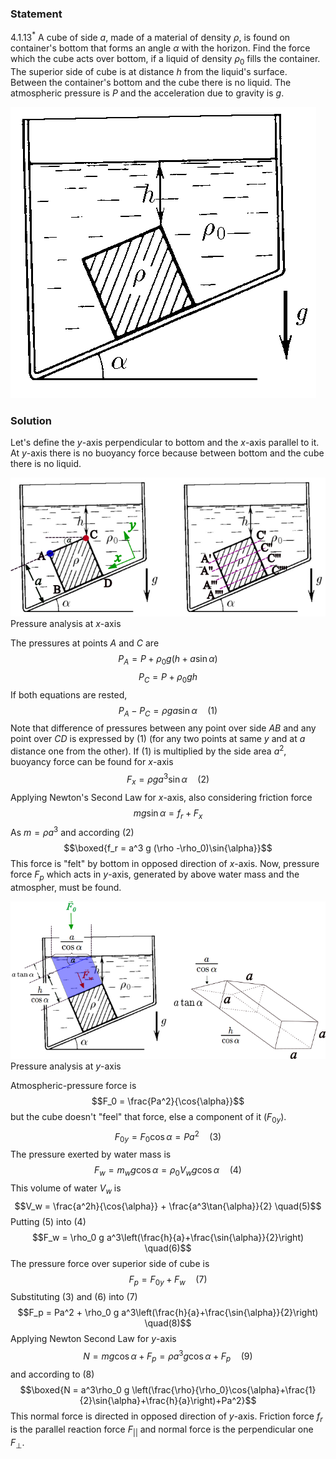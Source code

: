 ###  Statement 

$4.1.13^*$ A cube of side $a$, made of a material of density $\rho$, is found on container's bottom that forms an angle $\alpha$ with the horizon. Find the force which the cube acts over bottom, if a liquid of density $\rho_0$ fills the container. The superior side of cube is at distance $h$ from the liquid's surface. Between the container's bottom and the cube there is no liquid. The atmospheric pressure is $P$ and the acceleration due to gravity is $g$. 

![ For problem 4.1.13 |489x466, 47%](../../img/4.1.13/statement.png)

### Solution

Let's define the $y$-axis perpendicular to bottom and the $x$-axis parallel to it. At $y$-axis there is no buoyancy force because between bottom and the cube there is no liquid. 

![ Pressure analysis at $x$-axis |715x315, 76%](../../img/4.1.13/draw1.png)  Pressure analysis at $x$-axis 

The pressures at points $A$ and $C$ are $$P_A = P + \rho_0 g(h+a\sin{\alpha})$$ $$P_C = P + \rho_0 gh$$ If both equations are rested, $$P_A-P_C = \rho ga\sin{\alpha} \quad(1)$$ Note that difference of pressures between any point over side $AB$ and any point over $CD$ is expressed by $(1)$ (for any two points at same $y$ and at $a$ distance one from the other). If $(1)$ is multiplied by the side area $a^2$, buoyancy force can be found for $x$-axis $$F_x = \rho g a^3 \sin{\alpha} \quad(2)$$ Applying Newton's Second Law for $x$-axis, also considering friction force $$mg\sin{\alpha} = f_r + F_x$$ As $m = \rho a^3$ and according $(2)$ $$\boxed{f_r = a^3 g (\rho -\rho_0)\sin{\alpha}}$$ This force is "felt" by bottom in opposed direction of $x$-axis. Now, pressure force $F_p$ which acts in $y$-axis, generated by above water mass and the atmospher, must be found. 

![ Pressure analysis at $y$-axis |734x367, 81%](../../img/4.1.13/draw2.png)  Pressure analysis at $y$-axis 

Atmospheric-pressure force is $$F_0 = \frac{Pa^2}{\cos{\alpha}}$$ but the cube doesn't "feel" that force, else a component of it ($F_{0y}$). $$F_{0y} = F_0\cos{\alpha} = Pa^2 \quad(3)$$ The pressure exerted by water mass is $$F_w = m_w g \cos{\alpha} = \rho_0 V_w g \cos{\alpha} \quad(4)$$ This volume of water $V_w$ is $$V_w = \frac{a^2h}{\cos{\alpha}} + \frac{a^3\tan{\alpha}}{2} \quad(5)$$ Putting $(5)$ into $(4)$ $$F_w = \rho_0 g a^3\left(\frac{h}{a}+\frac{\sin{\alpha}}{2}\right) \quad(6)$$ The pressure force over superior side of cube is $$F_p = F_{0y} + F_w \quad(7)$$ Substituting $(3)$ and $(6)$ into $(7)$ $$F_p = Pa^2 + \rho_0 g a^3\left(\frac{h}{a}+\frac{\sin{\alpha}}{2}\right) \quad(8)$$ Applying Newton Second Law for $y$-axis $$N = mg\cos{\alpha}+F_p = \rho a^3g\cos{\alpha}+F_p \quad(9)$$ and according to $(8)$ $$\boxed{N = a^3\rho_0 g \left(\frac{\rho}{\rho_0}\cos{\alpha}+\frac{1}{2}\sin{\alpha}+\frac{h}{a}\right)+Pa^2}$$ This normal force is directed in opposed direction of $y$-axis. Friction force $f_r$ is the parallel reaction force $F_{||}$ and normal force is the perpendicular one $F_{\perp}$. 
